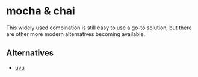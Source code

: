 # mocha & chai

This widely used combination is still easy to use a go-to solution, but there
are other more modern alternatives becoming available.

## Alternatives

- [uvu](https://github.com/lukeed/uvu)
